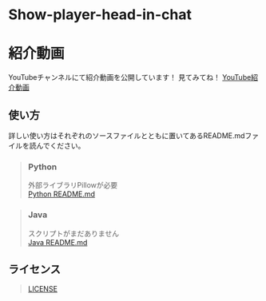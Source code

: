 # Show-player-head-in-chat   

# 紹介動画
YouTubeチャンネルにて紹介動画を公開しています！
見てみてね！
[YouTube紹介動画](https://youtube.com/playlist?list=PLtC9IDXQwL8RQqZP94aovnWi9AnfknfYT&feature=shared)


## 使い方   
詳しい使い方はそれぞれのソースファイルとともに置いてあるREADME.mdファイルを読んでください。   
> ### Python   
> 外部ライブラリPillowが必要   
> [Python README.md](/Python/src/main/README.md)
   
> ### Java   
> スクリプトがまだありません   
> [Java README.md](/Java/src/main/README.md)

## ライセンス
> [LICENSE](/LICENSE)
